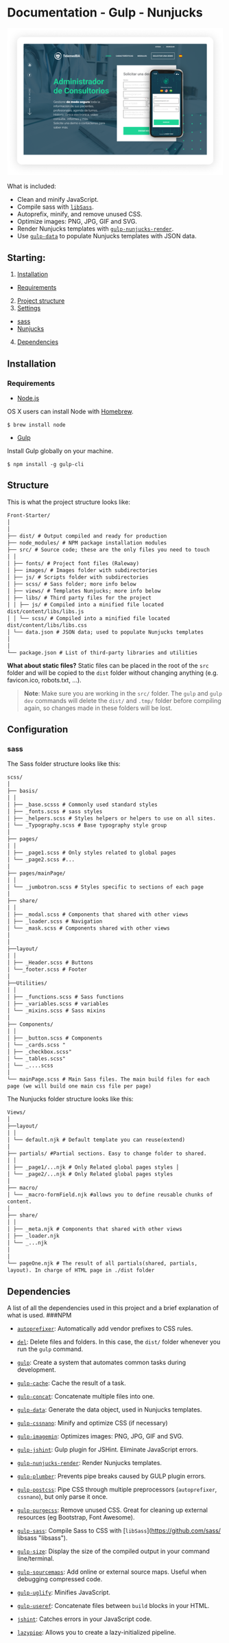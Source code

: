 Documentation - Gulp - Nunjucks
======
<p align="center"><img src="./readme_assets/telemedba1.png"></p>

What is included:

* Clean and minify JavaScript.
* Compile sass with [`libSass`](https://github.com/sass/libsass "libsass").
* Autoprefix, minify, and remove unused CSS.
* Optimize images: PNG, JPG, GIF and SVG.
* Render Nunjucks templates with [`gulp-nunjucks-render`](https://github.com/carlosl/gulp-nunjucks-render "gulp-nunjucks-render").
* Use [`gulp-data`](https://github.com/colynb/gulp-data "gulp-data") to populate Nunjucks templates with JSON data.



Starting:
------

1. [Installation](#installation)
  * [Requirements](#requirements)
2. [Project structure](#structure)
3. [Settings](#config)
  * [sass](#sass)
  * [Nunjucks](#nunjucks)
4. [Dependencies](#dependencies)

<a name="installation"></a> Installation
------
### <a name="requirements"></a>Requirements

* [Node.js](https://nodejs.org/en/ "Node.js")

OS X users can install Node with [Homebrew](http://brew.sh/ "Homebrew").

```shell
$ brew install node
```

* [Gulp](https://github.com/gulpjs/gulp/blob/master/docs/getting-started.md "Getting started with Gulp")

Install Gulp globally on your machine.

```shell
$ npm install -g gulp-cli
```

<a name="Structure"></a> Structure
------
This is what the project structure looks like:


```
Front-Starter/
│
│
├── dist/ # Output compiled and ready for production
├── node_modules/ # NPM package installation modules
├── src/ # Source code; these are the only files you need to touch
│ │
│ ├── fonts/ # Project font files (Raleway)
│ ├── images/ # Images folder with subdirectories
│ ├── js/ # Scripts folder with subdirectories
│ ├── scss/ # Sass folder; more info below
│ ├── views/ # Templates Nunjucks; more info below
│ ├── libs/ # Third party files for the project
│ │ ├── js/ # Compiled into a minified file located dist/content/libs/libs.js
│ │ └── scss/ # Compiled into a minified file located dist/content/libs/libs.css
│ └── data.json # JSON data; used to populate Nunjucks templates
│
│
└── package.json # List of third-party libraries and utilities
```
**What about static files?**
Static files can be placed in the root of the `src` folder and will be copied to the `dist` folder without changing anything (e.g. favicon.ico, robots.txt, ...).

> **Note**: Make sure you are working in the `src/` folder. The `gulp` and `gulp dev` commands will delete the `dist/` and `.tmp/` folder before compiling again, so changes made in these folders will be lost.

<a name="config"></a> Configuration
------
### <a name="sass"></a>sass



The Sass folder structure looks like this:


```
scss/
│
├── basis/
│ │
│ ├── _base.scsss # Commonly used standard styles
│ ├── _fonts.scss # sass styles
│ ├── _helpers.scss # Styles helpers or helpers to use on all sites.
│ └── _Typography.scss # Base typography style group
│
├── pages/
│ │
│ ├── _page1.scss # Only styles related to global pages
│ └── _page2.scss #...
│
├── pages/mainPage/
│ │
│ └── _jumbotron.scss # Styles specific to sections of each page
│
├── share/
│ │
│ ├── _modal.scss # Components that shared with other views
│ ├── _loader.scss # Navigation
│ └── _mask.scss # Components shared with other views
│
│
├──layout/
│ │
│ ├── _Header.scss # Buttons
│ └──_footer.scss # Footer
│
├──Utilities/
│ │
│ ├── _functions.scss # Sass functions
│ ├── _variables.scss # variables
│ └── _mixins.scss # Sass mixins
│
├── Components/
│ │
│ ├── _button.scss # Components
│ └── _cards.scss "
│ ├── _checkbox.scss"
│ └── _tables.scss"
│ └── _....scss
│
└── mainPage.scss # Main Sass files. The main build files for each page (we will build one main css file per page)
```

The Nunjucks folder structure looks like this:


```
Views/
│
├──layout/
│ │
│ └── default.njk # Default template you can reuse(extend)
│
├── partials/ #Partial sections. Easy to change folder to shared.
│ │
│ ├── _page1/...njk # Only Related global pages styles │
│ └── _page2/...njk # Only Related global pages styles
│
├── macro/
│ └── _macro-formField.njk #allows you to define reusable chunks of content.
│
├── share/
│ │
│ ├── _meta.njk # Components that shared with other views
│ ├── _loader.njk
│ └── _...njk
│
│
└── pageOne.njk # The result of all partials(shared, partials, layout). In charge of HTML page in ./dist folder

```



<a name="dependencies"></a>Dependencies
------
A list of all the dependencies used in this project and a brief explanation of what is used.
###NPM
* [`autoprefixer`](https://github.com/postcss/autoprefixer "autoprefixer"): Automatically add vendor prefixes to CSS rules.
* [`del`](https://github.com/sindresorhus/del "del"): Delete files and folders. In this case, the `dist/` folder whenever you run the `gulp` command.
* [`gulp`](http://gulpjs.com/ "gulp"): Create a system that automates common tasks during development.
* [`gulp-cache`](https://github.com/jgable/gulp-cache "gulp-cache"): Cache the result of a task.
* [`gulp-concat`](https://github.com/contra/gulp-concat "gulp-concat"): Concatenate multiple files into one.
* [`gulp-data`](https://github.com/colynb/gulp-data "gulp-data"): Generate the data object, used in Nunjucks templates.
* [`gulp-cssnano`](http://cssnano.co/ "gulp-cssnano"): Minify and optimize CSS (if necessary)
* [`gulp-imagemin`](https://github.com/sindresorhus/gulp-imagemin "gulp-imagemin"): Optimizes images: PNG, JPG, GIF and SVG.
* [`gulp-jshint`](https://github.com/spalger/gulp-jshint "gulp-jshint"): Gulp plugin for JSHint. Eliminate JavaScript errors.
* [`gulp-nunjucks-render`](https://github.com/carlosl/gulp-nunjucks-render "gulp-nunjucks-render"): Render Nunjucks templates.
* [`gulp-plumber`](https://github.com/floatdrop/gulp-plumber "gulp-plumber"): Prevents pipe breaks caused by GULP plugin errors.
* [`gulp-postcss`]( "gulp-postcss"): Pipe CSS through multiple preprocessors (`autoprefixer`, `cssnano`), but only parse it once.
* [`gulp-purgecss`](https://github.com/FullHuman/gulp-purgecss "gulp-purgecss"): Remove unused CSS. Great for cleaning up external resources (eg Bootstrap, Font Awesome).
* [`gulp-sass`](https://github.com/dlmanning/gulp-sass "gulp-sass"): Compile Sass to CSS with [`libSass`](https://github.com/sass/ libsass "libsass").

* [`gulp-size`](https://github.com/sindresorhus/gulp-size "gulp-size"): Display the size of the compiled output in your command line/terminal.
* [`gulp-sourcemaps`](https://github.com/floridoo/gulp-sourcemaps "gulp-sourcemaps"): Add online or external source maps. Useful when debugging compressed code.
* [`gulp-uglify`](https://github.com/terinjokes/gulp-uglify "gulp-uglify"): Minifies JavaScript.
* [`gulp-useref`](https://github.com/jonkemp/gulp-useref "gulp-useref"): Concatenate files between `build` blocks in your HTML.
* [`jshint`](https://github.com/jshint/jshint "jshint"): Catches errors in your JavaScript code.
* [`lazypipe`](https://github.com/OverZealous/lazypipe "lazypipe"): Allows you to create a lazy-initialized pipeline.



